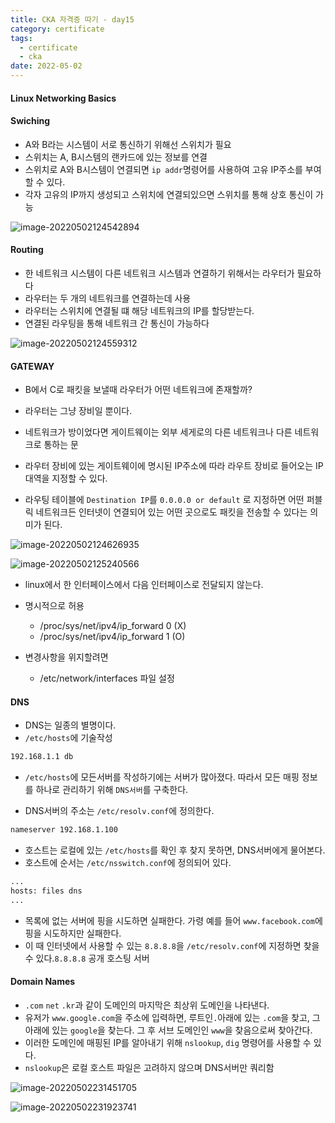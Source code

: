 ```yaml
---
title: CKA 자격증 따기 - day15
category: certificate
tags:
  - certificate
  - cka
date: 2022-05-02
---
```


#### Linux Networking Basics

#### Swiching

- A와 B라는 시스템이 서로 통신하기 위해선 스위치가 필요
- 스위치는 A, B시스템의 랜카드에 있는 정보를 연결
- 스위치로 A와 B시스템이 연결되면 `ip addr`명령어를 사용하여 고유 IP주소를 부여할 수 있다.
- 각자 고유의 IP까지 생성되고 스위치에 연결되있으면 스위치를 통해 상호 통신이 가능

![image-20220502124542894](../../assets/images/posts/2022-05-02-post-install-cka16/image-20220502124542894.png)

#### Routing

- 한 네트워크 시스템이 다른 네트워크 시스템과 연결하기 위해서는 라우터가 필요하다
- 라우터는 두 개의 네트워크를 연결하는데 사용
- 라우터는 스위치에 연결될 떄 해당 네트워크의 IP를 할당받는다.
- 연결된 라우팅을 통해 네트워크 간 통신이 가능하다

![image-20220502124559312](../../assets/images/posts/2022-05-02-post-install-cka16/image-20220502124559312.png)

#### GATEWAY

- B에서 C로 패킷을 보낼때 라우터가 어떤 네트워크에 존재할까?
- 라우터는 그냥 장비일 뿐이다.

- 네트워크가 방이었다면 게이트웨이는 외부 세게로의 다른 네트워크나 다른 네트워크로 통하는 문
- 라우터 장비에 있는 게이트웨이에 명시된 IP주소에 따라 라우트 장비로 들어오는 IP대역을 지정할 수 있다.
- 라우팅 테이블에 `Destination IP`를 `0.0.0.0 or default` 로 지정하면 어떤 퍼블릭 네트워크든 인터넷이 연결되어 있는 어떤 곳으로도 패킷을 전송할 수 있다는 의미가 된다.

![image-20220502124626935](../../assets/images/posts/2022-05-02-post-install-cka16/image-20220502124626935.png)

![image-20220502125240566](../../assets/images/posts/2022-05-02-post-install-cka16/image-20220502125240566.png)

- linux에서 한 인터페이스에서 다음 인터페이스로 전달되지 않는다.

- 명시적으로 허용

  - /proc/sys/net/ipv4/ip_forward 0 (X)
  - /proc/sys/net/ipv4/ip_forward 1 (O)

- 변경사항을 위지할려면
  - /etc/network/interfaces 파일 설정

#### DNS

- DNS는 일종의 별명이다.
- `/etc/hosts`에 기술작성

```bash
192.168.1.1 db
```

- `/etc/hosts`에 모든서버를 작성하기에는 서버가 많아졌다. 따라서 모든 매핑 정보를 하나로 관리하기 위해 `DNS서버`를 구축한다.

- DNS서버의 주소는 `/etc/resolv.conf`에 정의한다.

```bash
nameserver 192.168.1.100
```

- 호스트는 로컬에 있는 `/etc/hosts`를 확인 후 찾지 못하면, DNS서버에게 물어본다.
- 호스트에 순서는 `/etc/nsswitch.conf`에 정의되어 있다.

```bash
...
hosts: files dns
...
```

- 목록에 없는 서버에 핑을 시도하면 실패한다. 가령 예를 들어 `www.facebook.com`에 핑을 시도하지만 실패한다.
- 이 때 인터넷에서 사용할 수 있는 `8.8.8.8`을 `/etc/resolv.conf`에 지정하면 찾을 수 있다.`8.8.8.8` 공개 호스팅 서버

#### Domain Names

- `.com` `net` `.kr`과 같이 도메인의 마지막은 최상위 도메인을 나타낸다.
- 유저가 `www.google.com`을 주소에 입력하면, 루트인`.`아래에 있는 `.com`을 찾고, 그 아래에 있는 `google`을 찾는다. 그 후 서브 도메인인 `www`을 찾음으로써 찾아간다.
- 이러한 도메인에 매핑된 IP를 알아내기 위해 `nslookup`, `dig` 명령어를 사용할 수 있다.
- `nslookup`은 로컬 호스트 파일은 고려하지 않으며 DNS서버만 쿼리함

![image-20220502231451705](../../assets/images/posts/2022-05-02-post-install-cka16/image-20220502231451705.png)

![image-20220502231923741](../../assets/images/posts/2022-05-02-post-install-cka16/image-20220502231923741.png)
